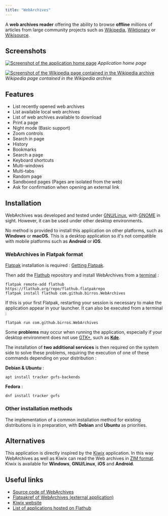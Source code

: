 ```yaml
---
title: "WebArchives"
---
```


A __web archives reader__ offering the ability to browse __offline__ millions of
articles from large community projects such as [Wikipedia], [Wiktionary] or
[Wikisource].

<!--more-->

## Screenshots

[![Screenshot of the application home page](/projects/web-archives/home.png)](/projects/web-archives/home.png)
*Application home page*

[![Screenshot of the Wikipedia page contained in the Wikipedia archive](/projects/web-archives/web-wikipedia.png)](/projects/web-archives/web-wikipedia.png)
*Wikipedia page contained in the Wikipedia archive*

## Features

- List recently opened web archives
- List available local web archives
- List of web archives available to download
- Print a page
- Night mode (Basic support)
- Zoom controls
- Search in page
- History
- Bookmarks
- Search a page
- Keyboard shortcuts
- Multi-windows
- Multi-tabs
- Random page
- Sandboxed pages (Pages are isolated from the web)
- Ask for confirmation when opening an external link

## Installation

WebArchives was developed and tested under [GNU/Linux], with [GNOME] in sight.
However, it can be used under other desktop environments.

No method is provided to install this application on other platforms, such as
__Windows__ or __macOS__. This is a desktop application so it's not compatible
with mobile platforms such as __Android__ or __iOS__.

### WebArchives in Flatpak format

[Flatpak] installation is required : [Getting Flatpak].

Then add the [Flathub] repository and install WebArchives from a [terminal] :

    flatpak remote-add flathub https://flathub.org/repo/flathub.flatpakrepo
    flatpak install flathub com.github.birros.WebArchives

If this is your first Flatpak, restarting your session is necessary to make the
application appear in your launcher. It can also be executed from a terminal :

    flatpak run com.github.birros.WebArchives

Some __problems__ may occur when running the application, especially if your
desktop environment does not use [GTK+], such as __[Kde]__.

The installation of __two additional services__ is then required on the system
side to solve these problems, requiring the execution of one of these commands
depending on your distribution :

__Debian & Ubuntu__ :

    apt install tracker gvfs-backends

__Fedora__ :

    dnf install tracker gvfs

### Other installation methods

The implementation of a common installation method for existing distributions
is in preparation, with __Debian__ and __Ubuntu__ as priorities.

## Alternatives

This application is directly inspired by the [Kiwix] application. In this way
WebArchives as well as Kiwix can read the Web archives in [ZIM format]. Kiwix is
available for __Windows__, __GNU/Linux__, __iOS__ and __Android__.

## Useful links

- [Source code of WebArchives]
- [Flatpakref of WebArchives (external application)]
- [Kiwix website]
- [List of applications hosted on Flathub]

<!-- Liens externes et références -->

[Wikipedia]: https://en.wikipedia.org/wiki/Wikipedia
[Wiktionary]: https://en.wikipedia.org/wiki/Wiktionary
[Wikisource]: https://en.wikipedia.org/wiki/Wikisource
[GNU/Linux]: https://en.wikipedia.org/wiki/Linux
[GNOME]: https://en.wikipedia.org/wiki/GNOME
[Flatpak]: https://en.wikipedia.org/wiki/Flatpak
[Getting Flatpak]: https://flatpak.org/getting.html
[Flathub]: https://flathub.org/
[terminal]: https://en.wikipedia.org/wiki/Terminal_emulator
[GTK+]: https://en.wikipedia.org/wiki/GTK+
[KDE]: https://en.wikipedia.org/wiki/KDE
[Kiwix]: https://en.wikipedia.org/wiki/Kiwix
[ZIM format]: https://en.wikipedia.org/wiki/ZIM_(file_format)
[Source code of WebArchives]: https://github.com/birros/web-archives
[Flatpakref of WebArchives (external application)]: https://flathub.org/repo/appstream/com.github.birros.WebArchives.flatpakref
[Kiwix website]: https://www.kiwix.org/
[List of applications hosted on Flathub]: https://flathub.org/apps.html
